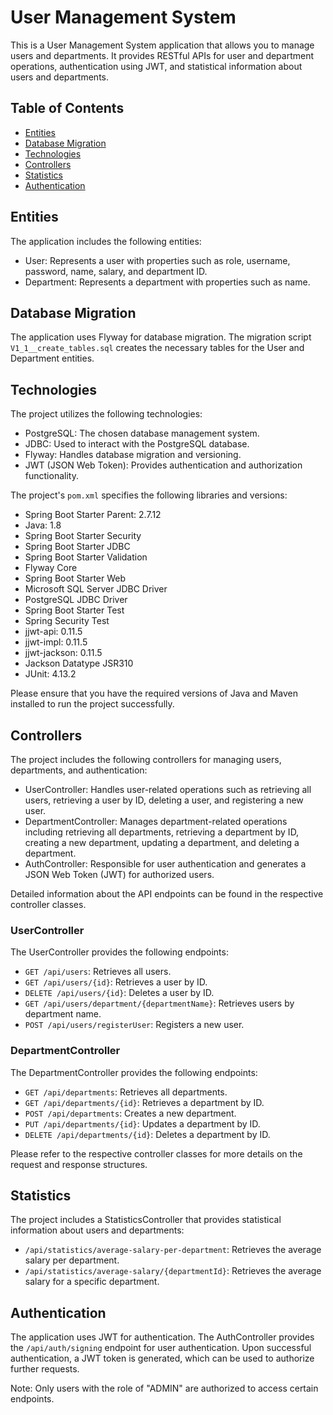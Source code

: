 # User Management System

This is a User Management System application that allows you to manage users and departments. It provides RESTful APIs for user and department operations, authentication using JWT, and statistical information about users and departments.

## Table of Contents

- [Entities](#entities)
- [Database Migration](#database-migration)
- [Technologies](#technologies)
- [Controllers](#controllers)
- [Statistics](#statistics)
- [Authentication](#authentication)

## Entities

The application includes the following entities:

- User: Represents a user with properties such as role, username, password, name, salary, and department ID.
- Department: Represents a department with properties such as name.

## Database Migration

The application uses Flyway for database migration. The migration script `V1_1__create_tables.sql` creates the necessary tables for the User and Department entities.

## Technologies

The project utilizes the following technologies:

- PostgreSQL: The chosen database management system.
- JDBC: Used to interact with the PostgreSQL database.
- Flyway: Handles database migration and versioning.
- JWT (JSON Web Token): Provides authentication and authorization functionality.

The project's `pom.xml` specifies the following libraries and versions:

- Spring Boot Starter Parent: 2.7.12
- Java: 1.8
- Spring Boot Starter Security
- Spring Boot Starter JDBC
- Spring Boot Starter Validation
- Flyway Core
- Spring Boot Starter Web
- Microsoft SQL Server JDBC Driver
- PostgreSQL JDBC Driver
- Spring Boot Starter Test
- Spring Security Test
- jjwt-api: 0.11.5
- jjwt-impl: 0.11.5
- jjwt-jackson: 0.11.5
- Jackson Datatype JSR310
- JUnit: 4.13.2

Please ensure that you have the required versions of Java and Maven installed to run the project successfully.
## Controllers

The project includes the following controllers for managing users, departments, and authentication:

- UserController: Handles user-related operations such as retrieving all users, retrieving a user by ID, deleting a user, and registering a new user.
- DepartmentController: Manages department-related operations including retrieving all departments, retrieving a department by ID, creating a new department, updating a department, and deleting a department.
- AuthController: Responsible for user authentication and generates a JSON Web Token (JWT) for authorized users.

Detailed information about the API endpoints can be found in the respective controller classes.
### UserController

The UserController provides the following endpoints:

- `GET /api/users`: Retrieves all users.
- `GET /api/users/{id}`: Retrieves a user by ID.
- `DELETE /api/users/{id}`: Deletes a user by ID.
- `GET /api/users/department/{departmentName}`: Retrieves users by department name.
- `POST /api/users/registerUser`: Registers a new user.

### DepartmentController

The DepartmentController provides the following endpoints:

- `GET /api/departments`: Retrieves all departments.
- `GET /api/departments/{id}`: Retrieves a department by ID.
- `POST /api/departments`: Creates a new department.
- `PUT /api/departments/{id}`: Updates a department by ID.
- `DELETE /api/departments/{id}`: Deletes a department by ID.

Please refer to the respective controller classes for more details on the request and response structures.

## Statistics

The project includes a StatisticsController that provides statistical information about users and departments:

- `/api/statistics/average-salary-per-department`: Retrieves the average salary per department.
- `/api/statistics/average-salary/{departmentId}`: Retrieves the average salary for a specific department.

## Authentication

The application uses JWT for authentication. The AuthController provides the `/api/auth/signing` endpoint for user authentication. Upon successful authentication, a JWT token is generated, which can be used to authorize further requests.

Note: Only users with the role of "ADMIN" are authorized to access certain endpoints.

